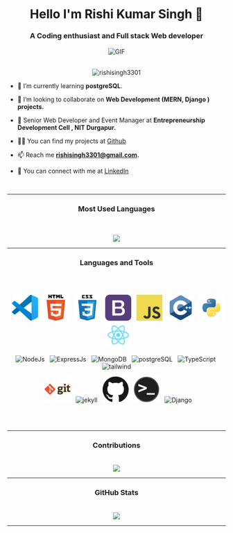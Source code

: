 
<h1 align="center">Hello I'm Rishi Kumar Singh 👋</h1>
<h3 align="center">A Coding enthusiast and Full stack Web developer</h3>
<div align="center">
    <img align="center" alt="GIF" width=50% max-width="380px" height="300px" src="https://cdn.dribbble.com/users/1162077/screenshots/3848914/programmer.gif"/>
</div>

<br />

<div align ="center">
<p align="center"> <img src="https://komarev.com/ghpvc/?username=rishisingh3301&label=Profile%20views&color=0e75b6&style=flat" alt="rishisingh3301" /> </p>
</div>


- 🌱 I’m currently learning **postgreSQL**.

- 👯 I’m looking to collaborate on **Web Development (MERN, Django ) projects.**

- 🚀 Senior Web Developer and Event Manager at **Entrepreneurship Development Cell   , NIT Durgapur.**

- 👨‍💻 You can find my projects at [Github](https://github.com/rishisingh3301)

- 📫 Reach me **rishisingh3301@gmail.com.**

- 📄 You can connect with me at [LinkedIn](https://www.linkedin.com/in/rishisingh3301/)

<br />

 <hr/>

<div align="center">
 
### Most Used Languages

<br/>


<p>
    <img align="center" src="https://github-readme-stats.vercel.app/api/top-langs/?username=rishisingh3301&layout=compact&theme=radical" />
</p>

</div>




<div align="center">




<hr/>





<div align="center">

### Languages and Tools


<br/>
<br/>

&nbsp;&nbsp;<img alt="Visual Studio Code" width="60px" src="https://raw.githubusercontent.com/github/explore/80688e429a7d4ef2fca1e82350fe8e3517d3494d/topics/visual-studio-code/visual-studio-code.png" />
&nbsp;&nbsp;<img alt="HTML5" width="60px" src="https://raw.githubusercontent.com/github/explore/80688e429a7d4ef2fca1e82350fe8e3517d3494d/topics/html/html.png" />
&nbsp;&nbsp;<img alt="CSS3" width="60px" src="https://raw.githubusercontent.com/github/explore/80688e429a7d4ef2fca1e82350fe8e3517d3494d/topics/css/css.png" />
&nbsp;&nbsp;<img alt="bootstrap" width="60px" src="https://raw.githubusercontent.com/github/explore/80688e429a7d4ef2fca1e82350fe8e3517d3494d/topics/bootstrap/bootstrap.png" />
&nbsp;&nbsp;<img alt="JavaScript" width="60px" src="https://raw.githubusercontent.com/github/explore/80688e429a7d4ef2fca1e82350fe8e3517d3494d/topics/javascript/javascript.png" />
&nbsp;&nbsp;<img alt="C++" width="60px" src="https://raw.githubusercontent.com/github/explore/80688e429a7d4ef2fca1e82350fe8e3517d3494d/topics/cpp/cpp.png" />
&nbsp;&nbsp;<img alt="Python" width="60px" src="https://raw.githubusercontent.com/github/explore/80688e429a7d4ef2fca1e82350fe8e3517d3494d/topics/python/python.png" />
&nbsp;&nbsp;<img alt="React" width="60px" src="https://raw.githubusercontent.com/github/explore/80688e429a7d4ef2fca1e82350fe8e3517d3494d/topics/react/react.png" />

&nbsp;&nbsp;<img alt="NodeJs" width="60px" src="https://encrypted-tbn0.gstatic.com/images?q=tbn:ANd9GcQTwY9Ypvn5wqVIY9KbiVnR4Yrh0P00ChQZocRaLPEUJA&s" />
&nbsp;&nbsp;<img alt="ExpressJs" width="60px" src="https://upload.wikimedia.org/wikipedia/commons/6/64/Expressjs.png" />
&nbsp;&nbsp;<img alt="MongoDB" width="60px" src="https://w7.pngwing.com/pngs/956/695/png-transparent-mongodb-original-wordmark-logo-icon-thumbnail.png" />
&nbsp;&nbsp;<img alt="postgreSQL" width="60px" src="https://w7.pngwing.com/pngs/441/460/png-transparent-postgresql-plain-wordmark-logo-icon-thumbnail.png" />
&nbsp;&nbsp;<img alt="TypeScript" width="60px" src="https://w7.pngwing.com/pngs/74/362/png-transparent-typescript-plain-logo-icon-thumbnail.png" />
&nbsp;&nbsp;<img alt="tailwind" width="60px" src="https://w7.pngwing.com/pngs/293/485/png-transparent-tailwind-css-hd-logo.png" />

&nbsp;&nbsp;<img alt="Git" width="60px" src="https://raw.githubusercontent.com/github/explore/80688e429a7d4ef2fca1e82350fe8e3517d3494d/topics/git/git.png" />
&nbsp;&nbsp;<img src="https://cdn.jsdelivr.net/gh/devicons/devicon/icons/sass/sass-original.svg" alt="jekyll" width="40" height="40"/>
&nbsp;&nbsp;<img alt="GitHub" width="60px" src="https://raw.githubusercontent.com/github/explore/78df643247d429f6cc873026c0622819ad797942/topics/github/github.png" />
&nbsp;&nbsp;<img alt="Terminal" width="60px" src="https://raw.githubusercontent.com/github/explore/80688e429a7d4ef2fca1e82350fe8e3517d3494d/topics/terminal/terminal.png" />
&nbsp;&nbsp;<img alt="Django"  width="100px" src="https://upload.wikimedia.org/wikipedia/commons/thumb/7/75/Django_logo.svg/1280px-Django_logo.svg.png" />



 
</div>


<br />
<br />
<hr/>

<div align="center">

### Contributions

<br/>



<img align="center" src="https://github-readme-streak-stats.herokuapp.com/?user=rishisingh3301&theme=dark&hide_border:true" />
</div>
<hr/>
<div align="center">
 
### GitHub Stats

<br/>


 <img align="center" src="https://github-readme-stats.vercel.app/api?username=rishisingh3301&show_icons=true&theme=radical" />

</div>
 <hr/>
<br/>
 <br/>
